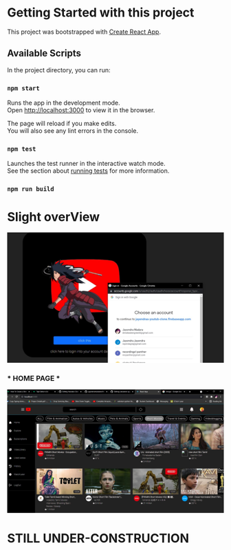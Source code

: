 # Getting Started with this project

This project was bootstrapped with [Create React App](https://github.com/facebook/create-react-app).

## Available Scripts

In the project directory, you can run:

### `npm start`

Runs the app in the development mode.\
Open [http://localhost:3000](http://localhost:3000) to view it in the browser.

The page will reload if you make edits.\
You will also see any lint errors in the console.

### `npm test`

Launches the test runner in the interactive watch mode.\
See the section about [running tests](https://facebook.github.io/create-react-app/docs/running-tests) for more information.

### `npm run build`

# Slight overView

![alt text](https://raw.githubusercontent.com/jayendramadaram/Youtube-Clone/main/Screenshot%202021-07-25%20215400.jpg?raw=true)

### * HOME PAGE *

![alt text](https://github.com/jayendramadaram/Youtube-Clone/blob/main/Screenshot%202021-07-25%20215524.jpg?raw=true)


# STILL UNDER-CONSTRUCTION
